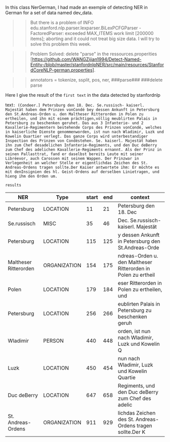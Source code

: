 In this class NerGerman, I had made an exemple of detecting NER in German 
for a set of data named dev_data.  

>>But there is a problem of INFO edu.stanford.nlp.parser.lexparser.BiLexPCFGParser - FactoredParser: exceeded MAX_ITEMS work limit [200000 items]; aborting and it could not treat big size data. I will try to solve this problem this week.

>>Problem Solved: delete "parse" in the ressources.properities [https://github.com/WANGZijian1994/Detect-Named-Entity-/blob/master/stanfordnlpNER/src/main/resources/StanfordCoreNLP-german.properties].

>>annotators = tokenize, ssplit, pos, ner, ###parse###  ###delete parse


Here I give the result of the `first text` in the data detected by stanfordnlp

text`:
(Condeer.] Petersburg den 18. Dec. Se.russisch- kaiserl. Majestät haben dem Prinzen vonCondé bey dessen Ankunft in Petersburg den St.Andreas-Orden u. den Maltheser Ritterorden in Polen zu ertheilen, und ihn mit einem prächtigen,völlig meublirten Palais in Petersburg zu beschenken geruhet. Das aus 3 Infanterie- und 2 Kavallerie-Regimentern bestehende Corps des Prinzen vonCondé, welches in kaiserliche Dienste genommenworden, ist nun nach Wladimir, Luzk und Kowelin Quartier verlegt. Das ganze Corps wird unterbestandiger Inspection des Prinzen von Condéstehen. Se. kaiserl. Majestät haben ihn zum Chef desadelichen Infanterie-Regiments, und den Duc deBerry zum Chef des adelichen Kavallerie-Regiments ernannt. Als der Prinz in seinen Pallasttrat, fand er daselbst bereits Leute mit seiner Libréevor, auch Carossen mit seinem Wappen. Der Prinzwar in Verlegenheit an welcher Stelle er eigentlichdas Zeichen des St. Andreas-Ordens tragen sollte.Der Kaiser antwortete ihm: Er möchte es mit denInsignien des hl. Geist-Ordens auf derselben Linietragen, und hieng ihm den Orden um.`

`results`

| NER | Type | start | end | context |
| --- | ---  | --- | --- | --- |
| Petersburg | LOCATION| 11 | 21 | Petersburg den 18. Dec |
| Se.russisch | MISC | 35 | 46 | Dec. Se.russisch- kaiserl. Majestät |
| Petersburg | LOCATION | 115 | 125 | y dessen Ankunft in Petersburg den St.Andreas-Orde |
| Maltheser Ritterorden | ORGANIZATION | 154 | 175 | ndreas-Orden u. den Maltheser Ritterorden in Polen zu ertheil |
| Polen | LOCATION | 179 | 184 | eser Ritterorden in Polen zu ertheilen, und |
| Petersburg | LOCATION | 256 | 266 | eublirten Palais in Petersburg zu beschenken geruh |
| Wladimir | PERSON | 440 | 448 | orden, ist nun nach Wladimir, Luzk und Kowelin Q |
| Luzk | LOCATION | 450 | 454 | nun nach Wladimir, Luzk und Kowelin Quartie |
| Duc deBerry | LOCATION | 647 | 658 | Regiments, und den Duc deBerry zum Chef des adelic 
| St. Andreas-Ordens | ORGANIZATION | 911 | 929 | lichdas Zeichen des St. Andreas-Ordens tragen sollte.Der K |

